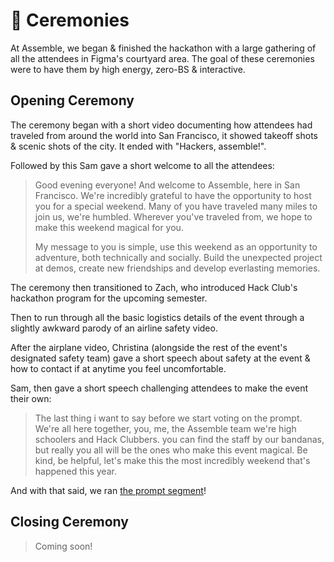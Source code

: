 # 👋 Ceremonies 

At Assemble, we began & finished the hackathon with a large gathering of all the attendees in Figma's courtyard area. The goal of these ceremonies were to have them by high energy, zero-BS & interactive. 

## Opening Ceremony

The ceremony began with a short video documenting how attendees had traveled from around the world into San Francisco, it showed takeoff shots & scenic shots of the city. It ended with "Hackers, assemble!".

Followed by this Sam gave a short welcome to all the attendees:

> Good evening everyone! And welcome to Assemble, here in San Francisco. We're incredibly grateful to have the opportunity to host you for a special weekend. Many of you have traveled many miles to join us, we're humbled. Wherever you've traveled from, we hope to make this weekend magical for you.
>
> My message to you is simple, use this weekend as an opportunity to adventure, both technically and socially. Build the unexpected project at demos, create new friendships and develop everlasting memories.

The ceremony then transitioned to Zach, who introduced Hack Club's hackathon program for the upcoming semester.

Then to run through all the basic logistics details of the event through a slightly awkward parody of an airline safety video.

After the airplane video, Christina (alongside the rest of the event's designated safety team) gave a short speech about safety at the event & how to contact if at anytime you feel uncomfortable.

Sam, then gave a short speech challenging attendees to make the event their own:

> The last thing i want to say before we start voting on the prompt. We're all here together, you, me, the Assemble team we're high schoolers and Hack Clubbers. you can find the staff by our bandanas, but really you all will be the ones who make this event magical. Be kind, be helpful, let's make this the most incredibly weekend that's happened this year.

And with that said, we ran [the prompt segment](prompt.md#selecting-a-prompt)!

## Closing Ceremony

> Coming soon!